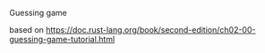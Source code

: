 Guessing game

based on https://doc.rust-lang.org/book/second-edition/ch02-00-guessing-game-tutorial.html
